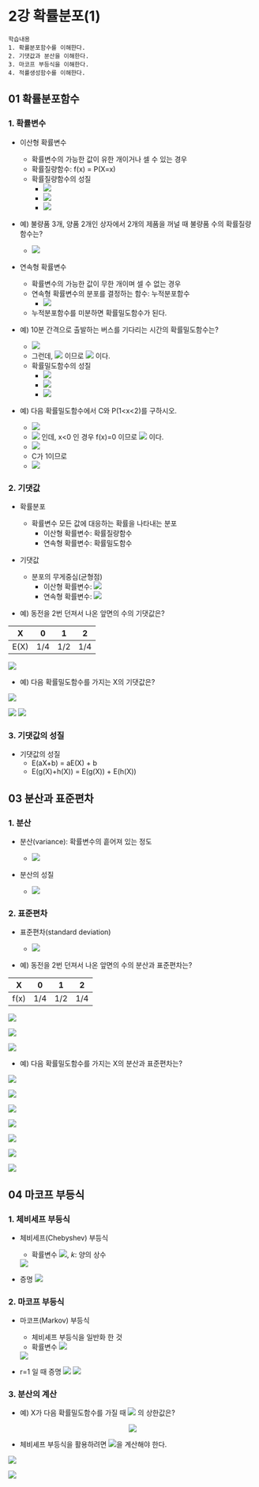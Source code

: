 # 2강 확률분포(1)

```
학습내용
1. 확률분포함수를 이해한다.
2. 기댓값과 분산을 이해한다.
3. 마코프 부등식을 이해한다.
4. 적률생성함수를 이해한다.
```

## 01 확률분포함수

### 1. 확률변수

- 이산형 확률변수
  - 확률변수의 가능한 값이 유한 개이거나 셀 수 있는 경우
  - 확률질량함수: f(x) = P(X=x)
  - 확률질량함수의 성질
    - <img src="https://latex.codecogs.com/svg.image?&space;0\leq&space;f(x)\leq&space;1">
    - <img src="https://latex.codecogs.com/svg.image?\sum_{x=1}^{n}f(x)=1">
    - <img src="https://latex.codecogs.com/svg.image?P(a\leq&space;X\leq&space;b)=\sum_{a}^{b}f(x)">

- 예) 불량품 3개, 양품 2개인 상자에서 2개의 제품을 꺼널 때 불량품 수의 확률질량함수는?
  - <img src="https://latex.codecogs.com/svg.image?f(x)=\frac{_3C_x\cdot&space;_2C_{2-x}}{_5C_2},\;\;\;x=0,1,2">

- 연속형 확률변수
  - 확률변수의 가능한 값이 무한 개이며 셀 수 없는 경우
  - 연속형 확률변수의 분포를 결정하는 함수: 누적분포함수
    - <img src="https://latex.codecogs.com/svg.image?F(x)=P(X\leq&space;x)=\int_{-\infty}^{x}f(t)dt,\;\;\;\;f(x)=\frac{d}{dx}F(x)">
  - 누적분포함수를 미분하면 확률밀도함수가 된다.

- 예) 10분 간격으로 출발하는 버스를 기다리는 시간의 확률밀도함수는?
  - <img src="https://latex.codecogs.com/svg.image?F(x)=P(X\leq&space;x)=\frac{x-0}{10}=\frac{x}{10}=\int_{0}^{x}\frac{1}{10}dt">
  - 그런데, <img src="https://latex.codecogs.com/svg.image?f(x)=\frac{d}{dx}F(x)"> 이므로 <img src="https://latex.codecogs.com/svg.image?f(x)=\begin{cases}\frac{1}{10}&\text{if}\;\;\;0\leq&space;x\leq&space;10\\0&\text{if}\;\;\;x<0\;\;or\;\;x>10\end{cases}"> 이다.
  - 확률밀도함수의 성질
    - <img src="https://latex.codecogs.com/svg.image?0\leq&space;f(x)">
    - <img src="https://latex.codecogs.com/svg.image?\int_{-\infty}^{\infty}f(x)dx=1">
    - <img src="https://latex.codecogs.com/svg.image?P(a\leq&space;X\leq&space;b)=\int_{a}^{b}f(x)dx">

- 예) 다음 확률밀도함수에서 C와 P(1<x<2)를 구하시오.
  - <img src="https://latex.codecogs.com/svg.image?f(x)=\begin{cases}Ce^{-x}&\text{if}\;\;x\geq&space;0\\0&\text{if}\;\;x<0\end{cases}">
  - <img src="https://latex.codecogs.com/svg.image?\int_{-\infty}^{\infty}f(x)dx=1"> 인데, x<0 인 경우 f(x)=0 이므로 <img src="https://latex.codecogs.com/svg.image?\int_{0}^{\infty}f(x)dx=\int_{0}^{\infty}Ce^{-x}dx=1"> 이다.
  - <img src="https://latex.codecogs.com/svg.image?\int_{0}^{\infty}Ce^{-x}dx=C\int_{0}^{\infty}e^{-x}dx=C\left[-e^{-x}\right]_{0}^{\infty}=C\left[0-(-1)\right]=C=1">
  - C가 1이므로
  - <img src="https://latex.codecogs.com/svg.image?P(1<x<2)=\int_{1}^{2}e^{-x}dx=\left[-e^{-x}\right]_1^2=-e^{-2}-(-e)^{-1}=e^{-1}-e^{-2}">

### 2. 기댓값

- 확률분포
  - 확률변수 모든 값에 대응하는 확률을 나타내는 분포
    - 이산형 확률변수: 확률질량함수
    - 연속형 확률변수: 확률밀도함수

- 기댓값
  - 분포의 무게중심(균형점)
    - 이산형 확률변수: <img src="https://latex.codecogs.com/svg.image?E(X)=\sum_{x=0}^{\infty}xf(x)">
    - 연속형 확률변수: <img src="https://latex.codecogs.com/svg.image?E(X)=\int_{-\infty}^{\infty}xf(x)dx">

- 예) 동전을 2번 던져서 나온 앞면의 수의 기댓값은?

|X|0|1|2|
|---|---|---|---|
|E(X)|1/4|1/2|1/4|

<img src="https://latex.codecogs.com/svg.image?E(X)=0\cdot\frac{1}{4}&plus;1\cdot\frac{1}{2}&plus;2\cdot\frac{1}{4}=1">

- 예) 다음 확률밀도함수를 가지는 X의 기댓값은?

<img src="https://latex.codecogs.com/svg.image?f(x)=\begin{cases}2(1-x)&\text{if}\;\;0\leq&space;x\leq&space;1\\0&\text{if}\;\;x<0,x>1\end{cases}"><br>

<img src="https://latex.codecogs.com/svg.image?E(X)=\int_{0}^{1}x\cdot2(1-x)dx=\int_{0}^{1}(2x-2x^2)dx">

<img src="https://latex.codecogs.com/svg.image?=\left[2\cdot\frac{1}{2}x^2-2\cdot\frac{1}{3}x^3\right]_0^1=1-\frac{2}{3}=\frac{1}{3}">

### 3. 기댓값의 성질

- 기댓값의 성질
  - E(aX+b) = aE(X) + b
  - E(g(X)+h(X)) = E(g(X)) + E(h(X))

## 03 분산과 표준편차

### 1. 분산

- 분산(variance): 확률변수의 흩어져 있는 정도
  - <img src="https://latex.codecogs.com/svg.image?&space;Var(X)=E((X-E(X))^2)=E(X^2)-(E(X))^2">

- 분산의 성질
  - <img src="https://latex.codecogs.com/svg.image?&space;Var(aX&plus;b)=a^2Var(X)">

### 2. 표준편차

- 표준편차(standard deviation)
  - <img src="https://latex.codecogs.com/svg.image?Sd(X)=\sqrt{Var(X)}">

- 예) 동전을 2번 던져서 나온 앞면의 수의 분산과 표준편차는?

|X|0|1|2|
|---|---|---|---|
|f(x)|1/4|1/2|1/4|

<img src="https://latex.codecogs.com/svg.image?E(X^2)=0^2\times\frac{1}{4}&plus;1^2\times\frac{1}{2}&plus;2^2\times\frac{1}{4}=\frac{3}{2}"><br>

<img src="https://latex.codecogs.com/svg.image?Var(X)=E(X^2)-(E(X)^2)=\frac{3}{2}-1=\frac{1}{2}"><br>

<img src="https://latex.codecogs.com/svg.image?Sd(X)=\sqrt{Var(X)}=\sqrt{\frac{1}{2}}">

- 예) 다음 확률밀도함수를 가지는 X의 분산과 표준편차는?
<img src="https://latex.codecogs.com/svg.image?f(x)=\begin{cases}2(1-x)&\text{if}\;\;0\leq&space;x\leq&space;1\\0&\text{if}\;\;x<0,x>1\end{cases}">

<img src="https://latex.codecogs.com/svg.image?E(X)=\int_{0}^{1}x\cdot2(1-x)dx=\int_{0}^{1}(2x-2x^2)dx"><br>

<img src="https://latex.codecogs.com/svg.image?=\left[2\cdot\frac{1}{2}x^2-2\cdot\frac{1}{3}x^3\right]_0^1=1-\frac{2}{3}=\frac{1}{3}">

<img src="https://latex.codecogs.com/svg.image?Var(X)=E(X^2)-(E(X)^2)=\int_{0}^{1}x^2\cdot&space;2(1-x)dx-{\frac{1}{3}}^2"><br>

<img src="https://latex.codecogs.com/svg.image?=\int_{0}^{1}(2x^2-2x^3)dx-\frac{1}{9}"><br>

<img src="https://latex.codecogs.com/svg.image?=\int_{0}^{1}(2x^2-2x^3)dx-\frac{1}{9}=\left[2\cdot\frac{1}{3}x^3-2\cdot\frac{1}{4}x^4\right]_0^1-\frac{1}{9}"><br>

<img src="https://latex.codecogs.com/svg.image?=\frac{2}{3}-\frac{2}{4}-\frac{1}{9}=\frac{12-9-2}{18}=\frac{1}{18}">

## 04 마코프 부등식

### 1. 체비세프 부등식

- 체비세프(Chebyshev) 부등식
  - 확률변수 <img src="https://latex.codecogs.com/svg.image?&space;X\sim(\mu,\sigma^2),\;\;\sigma^2<\infty">, *k*: 양의 상수
  <img src="https://latex.codecogs.com/svg.image?\Rightarrow&space;P(|X-\mu|\geq&space;k)\leq\frac{\sigma^2}{k^2}">

- 증명
  <img src="https://latex.codecogs.com/svg.image?P(|X-\mu|\geq&space;k)=\int_{|X-\mu|\geq&space;k}f(x)dx=\int&space;I_{|X-\mu|\geq&space;k}f(x)dx\\=E(I_{|X-\mu|\geq&space;k})\leq&space;E(I_{|X-\mu|\geq&space;k}\cdot\frac{(X-\mu)^2}{k^2})\leq&space;E(\frac{(X-\mu)^2}{k^2})=\frac{\sigma^2}{k^2}">

### 2. 마코프 부등식

- 마코프(Markov) 부등식
  - 체비셰프 부등식을 일반화 한 것
  - 확률변수 <img src="https://latex.codecogs.com/svg.image?X,\;\;E(|X|^r)<\infty,\;\;r,k>0">
  <img src="https://latex.codecogs.com/svg.image?\Rightarrow&space;P(|X|\geq&space;k)\leq\frac{E(|X|^r)}{k^r}">

- r=1 일 때 증명
  <img src="https://latex.codecogs.com/svg.image?P(|X|\geq&space;k)\leq\frac{E(X)}{k}">
  <img src="https://latex.codecogs.com/svg.image?E(X)=\int_{0}^{\infty}xf(x)=\int_{0}^{k}xf(x)dx&plus;\int_{k}^{\infty}xf(x)dx\\\geq\int_{0}^{k}xf(x)dx&plus;k\int_{0}^{k}f(x)dx\geq&space;k\int_{0}^{k}f(x)dx=kP(X\geq&space;k)">

### 3. 분산의 계산

- 예) X가 다음 확률밀도함수를 가질 때 <img src="https://latex.codecogs.com/svg.image?P(|X-\mu_x|)\geq\frac{3}{2}\sigma_X"> 의 상한값은?

<center>
<img src="https://latex.codecogs.com/svg.image?f(x)=\frac{1}{2\sqrt{3}},\;\;-\sqrt{3}<x<\sqrt{3}">
</center>

- 체비셰프 부등식을 활용하려면 <img src="https://latex.codecogs.com/svg.image?\mu_X,\sigma_X^2">을 계산해야 한다.

<img src="https://latex.codecogs.com/svg.image?\mu_X=\int_{-\sqrt{3}}^{\sqrt{3}}x\cdot\frac{1}{2\sqrt{3}}dx=\left[\frac{1}{2}x^2\cdot\frac{1}{2\sqrt{3}}\right]_{-\sqrt{3}}^{\sqrt{3}}=0"> <br>

<img src="https://latex.codecogs.com/svg.image?\sigma_X^2=Var(X)=E(X^2)-(E(X)^2)=E(X^2)\\=\int_{-sqrt{3}}^{\sqrt{3}}x^2\cdot\frac{1}{2\sqrt{3}}dx=\left[\frac{1}{3}x^3\cdot\frac{1}{2\sqrt{3}}\right]_{-\sqrt{3}}^{\sqrt{3}}\\=\left[\frac{3\sqrt{3}}{3}-(-\frac{3\sqrt{3}}{3})\cdot\frac{1}{2\sqrt{3}}\right]=1"> <br>

